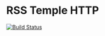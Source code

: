 # RSS Temple HTTP

[![Build Status](https://travis-ci.org/murrple-1/rss_temple_http.svg?branch=master)](https://travis-ci.org/murrple-1/rss_temple_http)
